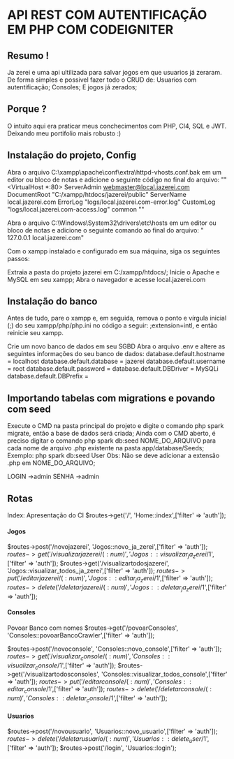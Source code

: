 # API REST COM AUTENTIFICAÇÃO EM PHP COM CODEIGNITER

## Resumo !

Ja zerei e uma api ultilizada para salvar jogos em que usuarios já zeraram.
De forma simples e possivel fazer todo o CRUD de:
Usuarios com autentificação;
Consoles;
E jogos já zerados;

## Porque ?

O intuito aqui era praticar meus conchecimentos com PHP, CI4, SQL e JWT. Deixando meu portifolio mais robusto :)

## Instalação do projeto, Config

Abra o arquivo C:\xampp\apache\conf\extra\httpd-vhosts.conf.bak em um editor ou bloco de notas e adicione o seguinte código no final do arquivo:
""<VirtualHost *:80>
   ServerAdmin webmaster@local.jazerei.com
   DocumentRoot "C:/xampp/htdocs/jazerei/public"
   ServerName local.jazerei.com
   ErrorLog "logs/local.jazerei.com-error.log"
   CustomLog "logs/local.jazerei.com-access.log" common
</VirtualHost>""

Abra o arquivo C:\Windows\System32\drivers\etc\hosts em um editor ou bloco de notas e adicione o seguinte comando ao final do arquivo:
" 127.0.0.1  		local.jazerei.com"

Com o xampp instalado e configurado em sua máquina, siga os seguintes passos:

Extraia a pasta do projeto jazerei em C:/xampp/htdocs/;
Inicie o Apache e MySQL em seu xampp;
Abra o navegador e acesse local.jazerei.com

## Instalação do banco

Antes de tudo, pare o xampp e, em seguida, remova o ponto e vírgula inicial (;) do seu xampp/php/php.ini no código a seguir: ;extension=intl, e então reinicie seu xampp.

Crie um novo banco de dados em seu SGBD
Abra o arquivo .env e altere as seguintes informações do seu banco de dados:
   database.default.hostname = localhost
   database.default.database = jazerei
   database.default.username = root
   database.default.password = 
   database.default.DBDriver = MySQLi
   database.default.DBPrefix =

## Importando tabelas com migrations e povando com seed

Execute o CMD na pasta principal do projeto e digite o comando php spark migrate, então a base de dados será criada;
Ainda com o CMD aberto, é preciso digitar o comando php spark db:seed NOME_DO_ARQUIVO para cada nome de arquivo .php existente na pasta app/database/Seeds;
Exemplo: php spark db:seed User
Obs: Não se deve adicionar a extensão .php em NOME_DO_ARQUIVO;

LOGIN ->admin
SENHA ->admin


## Rotas
Index: Apresentação do CI $routes->get('/', 'Home::index',['filter' => 'auth']);

#### Jogos
$routes->post('/novojazerei', 'Jogos::novo_ja_zerei',['filter' => 'auth']);
$routes->get('/visualizarjazerei/(:num)', 'Jogos::visualizar_ja_zerei/$1',['filter' => 'auth']);
$routes->get('/visualizartodosjazerei', 'Jogos::visualizar_todos_ja_zerei',['filter' => 'auth']);
$routes->put('/editarjazerei/(:num)', 'Jogos::editar_ja_zerei/$1',['filter' => 'auth']);
$routes->delete('/deletarjazerei/(:num)', 'Jogos::deletar_ja_zerei/$1',['filter' => 'auth']);

#### Consoles
Povoar Banco com nomes
$routes->get('/povoarConsoles', 'Consoles::povoarBancoCrawler',['filter' => 'auth']);

$routes->post('/novoconsole', 'Consoles::novo_console',['filter' => 'auth']);
$routes->get('/visualizar_console/(:num)', 'Consoles::visualizar_console/$1',['filter' => 'auth']);
$routes->get('/visualizartodosconsoles', 'Consoles::visualizar_todos_console',['filter' => 'auth']);
$routes->put('/editarconsole/(:num)', 'Consoles::editar_console/$1',['filter' => 'auth']);
$routes->delete('/deletarconsole/(:num)', 'Consoles::deletar_console/$1',['filter' => 'auth']);

#### Usuarios

$routes->post('/novousuario', 'Usuarios::novo_usuario',['filter' => 'auth']);
$routes->delete('/deletarusuario/(:num)', 'Usuarios::delete_user/$1',['filter' => 'auth']);
$routes->post('/login', 'Usuarios::login');